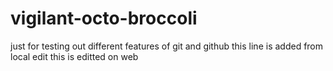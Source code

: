 # vigilant-octo-broccoli
just for testing out different features of git and github
this line is added from local edit
this is editted on web
